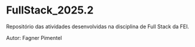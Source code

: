 # FullStack_2025.2
Repositório das atividades desenvolvidas na disciplina de Full Stack da FEI.

Autor: Fagner Pimentel